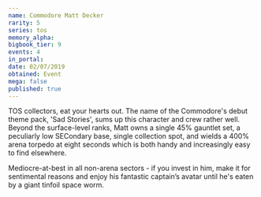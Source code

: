 ```yaml
---
name: Commodore Matt Decker
rarity: 5
series: tos
memory_alpha:
bigbook_tier: 9
events: 4
in_portal:
date: 02/07/2019
obtained: Event
mega: false
published: true
---
```


TOS collectors, eat your hearts out. The name of the Commodore's debut theme pack, 'Sad Stories', sums up this character and crew rather well. Beyond the surface-level ranks, Matt owns a single 45% gauntlet set, a peculiarly low SECondary base, single collection spot, and wields a 400% arena torpedo at eight seconds which is both handy and increasingly easy to find elsewhere.

Mediocre-at-best in all non-arena sectors - if you invest in him, make it for sentimental reasons and enjoy his fantastic captain’s avatar until he's eaten by a giant tinfoil space worm.
